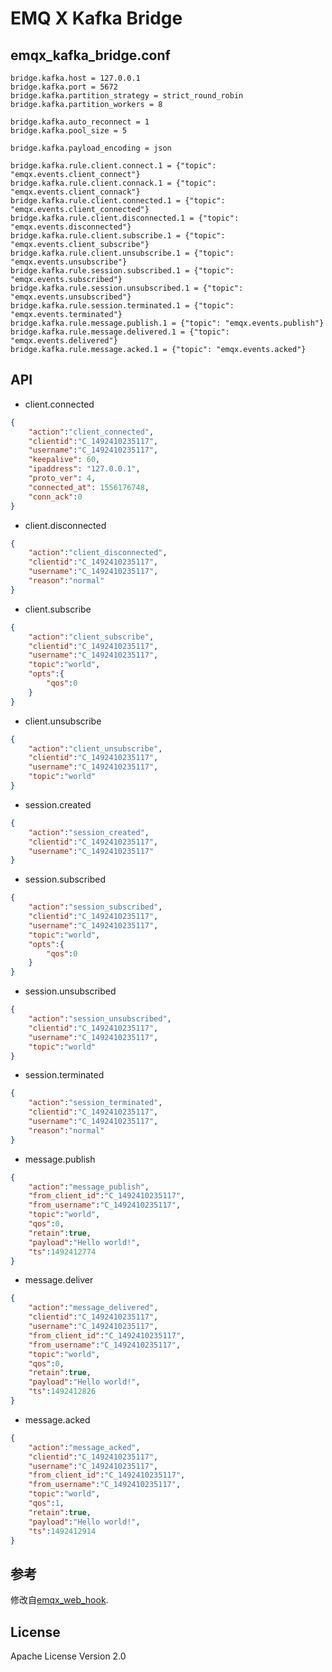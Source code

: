 EMQ X Kafka Bridge
=============

## emqx_kafka_bridge.conf

``` properties
bridge.kafka.host = 127.0.0.1
bridge.kafka.port = 5672
bridge.kafka.partition_strategy = strict_round_robin
bridge.kafka.partition_workers = 8

bridge.kafka.auto_reconnect = 1
bridge.kafka.pool_size = 5

bridge.kafka.payload_encoding = json

bridge.kafka.rule.client.connect.1 = {"topic": "emqx.events.client_connect"}
bridge.kafka.rule.client.connack.1 = {"topic": "emqx.events.client_connack"}
bridge.kafka.rule.client.connected.1 = {"topic": "emqx.events.client_connected"}
bridge.kafka.rule.client.disconnected.1 = {"topic": "emqx.events.disconnected"}
bridge.kafka.rule.client.subscribe.1 = {"topic": "emqx.events.client_subscribe"}
bridge.kafka.rule.client.unsubscribe.1 = {"topic": "emqx.events.unsubscribe"}
bridge.kafka.rule.session.subscribed.1 = {"topic": "emqx.events.subscribed"}
bridge.kafka.rule.session.unsubscribed.1 = {"topic": "emqx.events.unsubscribed"}
bridge.kafka.rule.session.terminated.1 = {"topic": "emqx.events.terminated"}
bridge.kafka.rule.message.publish.1 = {"topic": "emqx.events.publish"}
bridge.kafka.rule.message.delivered.1 = {"topic": "emqx.events.delivered"}
bridge.kafka.rule.message.acked.1 = {"topic": "emqx.events.acked"}

```

API
----

* client.connected

``` json
{
    "action":"client_connected",
    "clientid":"C_1492410235117",
    "username":"C_1492410235117",
    "keepalive": 60,
    "ipaddress": "127.0.0.1",
    "proto_ver": 4,
    "connected_at": 1556176748,
    "conn_ack":0
}
```

* client.disconnected

``` json
{
    "action":"client_disconnected",
    "clientid":"C_1492410235117",
    "username":"C_1492410235117",
    "reason":"normal"
}
```

* client.subscribe

``` json
{
    "action":"client_subscribe",
    "clientid":"C_1492410235117",
    "username":"C_1492410235117",
    "topic":"world",
    "opts":{
        "qos":0
    }
}
```

* client.unsubscribe

``` json
{
    "action":"client_unsubscribe",
    "clientid":"C_1492410235117",
    "username":"C_1492410235117",
    "topic":"world"
}
```

* session.created

``` json
{
    "action":"session_created",
    "clientid":"C_1492410235117",
    "username":"C_1492410235117"
}
```

* session.subscribed

``` json
{
    "action":"session_subscribed",
    "clientid":"C_1492410235117",
    "username":"C_1492410235117",
    "topic":"world",
    "opts":{
        "qos":0
    }
}
```

* session.unsubscribed

``` json
{
    "action":"session_unsubscribed",
    "clientid":"C_1492410235117",
    "username":"C_1492410235117",
    "topic":"world"
}
```

* session.terminated

``` json
{
    "action":"session_terminated",
    "clientid":"C_1492410235117",
    "username":"C_1492410235117",
    "reason":"normal"
}
```

* message.publish

``` json
{
    "action":"message_publish",
    "from_client_id":"C_1492410235117",
    "from_username":"C_1492410235117",
    "topic":"world",
    "qos":0,
    "retain":true,
    "payload":"Hello world!",
    "ts":1492412774
}
```

* message.deliver

``` json
{
    "action":"message_delivered",
    "clientid":"C_1492410235117",
    "username":"C_1492410235117",
    "from_client_id":"C_1492410235117",
    "from_username":"C_1492410235117",
    "topic":"world",
    "qos":0,
    "retain":true,
    "payload":"Hello world!",
    "ts":1492412826
}
```

* message.acked

``` json
{
    "action":"message_acked",
    "clientid":"C_1492410235117",
    "username":"C_1492410235117",
    "from_client_id":"C_1492410235117",
    "from_username":"C_1492410235117",
    "topic":"world",
    "qos":1,
    "retain":true,
    "payload":"Hello world!",
    "ts":1492412914
}
```

参考
-------
修改自[emqx_web_hook](https://github.com/emqx/emqx-web-hook).

License
-------

Apache License Version 2.0
